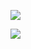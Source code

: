 ![](http://oss-file-cache.oss-cn-shanghai.aliyuncs.com/1648133602_image.png)

![](http://oss-file-cache.oss-cn-shanghai.aliyuncs.com/1648133641_image.png)